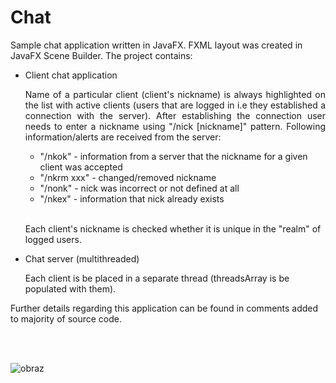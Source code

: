 # Chat

Sample chat application written in JavaFX. FXML layout was created in JavaFX Scene Builder.
The project contains:
<br>
<ul>
  <li style="margin-bottom: 5px;">Client chat application</li>
  <p style=" text-align: justify;">Name of a particular client (client's nickname) is always highlighted on the list with active clients (users that are logged in i.e they established a connection with the server). After establishing the connection user needs to enter a nickname using "/nick [nickname]" pattern. Following information/alerts are received from the server:</p>
    <ul>  
      <li>"/nkok" - information from a server that the nickname for a given client was accepted</li>
      <li>"/nkrm xxx" - changed/removed nickname</li>
      <li>"/nonk" - nick was incorrect or not defined at all</li>
      <li>"/nkex" - information that nick already exists</li>
    </ul>
  <br>
  <p>Each client's nickname is checked whether it is unique in the "realm" of logged users.</p>
  <li style="margin-bottom: 5px;">Chat server (multithreaded)</li>
  <p>Each client is be placed in a separate thread (threadsArray is be populated with them).</p>
</ul>
<p>Further details regarding this application can be found in comments added to majority of source code.</p>
<br>
<br>

![obraz](https://user-images.githubusercontent.com/34214903/45932756-a97c9280-bf81-11e8-8613-ebe7c520c795.png)

    
